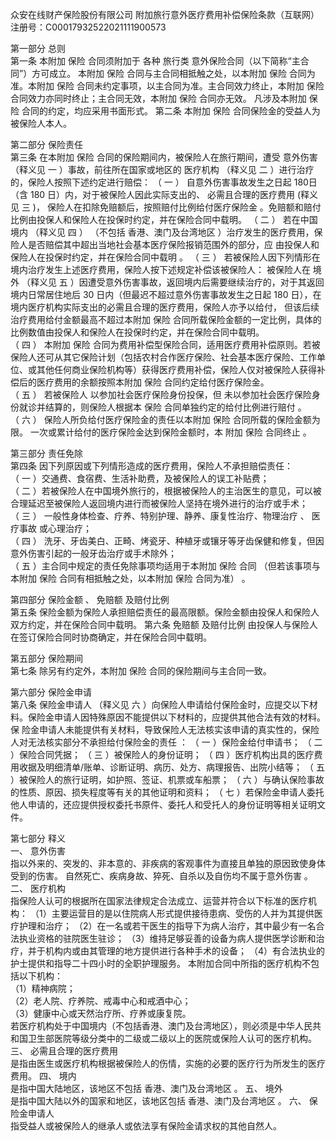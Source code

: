 众安在线财产保险股份有限公司 
附加旅行意外医疗费用补偿保险条款（互联网） 
注册号：C00017932522021111900573 
   
第一部分   总则   
第一条   本附加 保险 合同须附加于 各种 旅行类 意外保险合同（以下简称“主合同”）方可成立。 
本附加 保险 合同与主合同相抵触之处，以本附加 保险 合同为准。本附加 保险 合同未约定事项，以主合同为准。主合同效力终止，本附加 保险 合同效力亦同时终止；主合同无效，本附加 保险 合同亦无效。 
凡涉及本附加 保险 合同的约定，均应采用书面形式。 
第二条   本附加 保险 合同保险金的受益人为被保险人本人。 
   
第二部分   保险责任   
第三条    在本附加 保险 合同的保险期间内，被保险人在旅行期间，遭受 意外伤害  （释义见 一 ）事故，前往所在国家或地区的 医疗机构  （释义见 二 ）进行治疗的，保险人按照下述约定进行赔偿： 
（ 一 ） 自意外伤害事故发生之日起 180日 （含 180 日）内，对于被保险人因此实际支出的、 必需且合理的医疗费用  (释义见 三 )， 保险人在扣除免赔额后，按照赔付比例给付医疗保险金  。免赔额和赔付比例由投保人和保险人在投保时约定，并在保险合同中载明。 
（ 二 ） 若在中国 境内  （释义见 四 ） （不包括 香港、澳门及台湾地区 ）治疗发生的医疗费用，保险人是否赔偿其中超出当地社会基本医疗保险报销范围外的部分，应 由投保人和保险人在投保时约定，并在保险合同中载明 。 
（ 三 ） 若被保险人因下列情形在境内治疗发生上述医疗费用，保险人按下述规定补偿该被保险人： 
被保险人在 境外  （释义见 五 ）因遭受意外伤害事故，返回境内后需要继续治疗的，对于其返回境内日常居住地后 30 日内（但最迟不超过意外伤害事故发生之日起 180 日），在境内医疗机构实际支出的必需且合理的医疗费用，保险人亦予以给付， 但该后续治疗费用给付金额最高不超过本附加  保险  合同所载保险金额的一定比例，具体的比例数值由投保人和保险人在投保时约定，并在保险合同中载明。  
（ 四 ） 本附加  保险  合同为费用补偿型保险合同，适用医疗费用补偿原则。若被保险人还可从其它保险计划（包括农村合作医疗保险、社会基本医疗保险、工作单位、或其他任何商业保险机构等）获得医疗费用补偿，保险人仅对被保险人获得补偿后的医疗费用的余额按照本附加  保险  合同约定给付医疗保险金。  
（ 五 ） 若被保险人  以参加社会医疗保险身份投保，但  未以参加社会医疗保险身份就诊并结算的，则保险人根据本  保险  合同单独约定的给付比例进行赔付  。  
（ 六 ） 保险人所负给付医疗保险金的责任以本附加 保险 合同所载的保险金额为限。 一次或累计给付的医疗保险金达到保险金额时，本 附加 保险 合同终止 。 
  
第三部分   责任免除   
第四条   因下列原因或下列情形造成的医疗费用，保险人不承担赔偿责任：   
（  一  ）交通费、食宿费、生活补助费，及被保险人的误工补贴费；   
（  二  ）若被保险人在中国境外旅行的，根据被保险人的主治医生的意见，可以被合理延迟至被保险人返回境内进行而被保险人坚持在境外进行的治疗或手术；   
（  三  ）  一般性身体检查、疗养、特别护理、静养、康复性治疗、物理治疗  、  医疗事故  或心理治疗；   
（  四  ）  洗牙、牙齿美白、正畸、烤瓷牙、种植牙或镶牙等牙齿保健和修复，但因意外伤害引起的一般牙齿治疗或手术除外；   
（  五  ）主合同中规定的责任免除事项均适用于本附加  保险  合同  （但若该事项与本附加  保险  合同有相抵触之处，以本附加  保险  合同为准）  。   
   
第四部分   保险金额  、  免赔额  及赔付比例   
第五条    保险金额为保险人承担赔偿责任的最高限额。保险金额由投保人和保险人双方约定，并在保险合同中载明。 
第六条   免赔额  及赔付比例  由投保人与保险人在签订保险合同时协商确定，并在保险合同中载明。   
  
第五部分   保险期间   
第七条    除另有约定外，本附加 保险 合同的保险期间与主合同一致。 
  
第六部分   保险金申请   
第八条   保险金申请人  （释义见 六 ）向保险人申请给付保险金时，应提交以下材料。保险金申请人因特殊原因不能提供以下材料的，应提供其他合法有效的材料。 保  险金申请人未能提供有关材料，导致保险人无法核实该申请的真实性的，保险人对无法核实部分不承担给付保险金的责任  ： 
（ 一 ）保险金给付申请书； 
（ 二 ）保险合同凭据； 
（ 三 ）被保险人的身份证明； 
（ 四 ）医疗机构出具的医疗费用收据及明细清单/账单、诊断证明、病历、处方、病理报告、出院小结等； 
（ 五 ）被保险人的旅行证明，如护照、签证、机票或车船票； 
（ 六 ）与确认保险事故的性质、原因、损失程度等有关的其他证明和资料； 
（ 七 ）若保险金申请人委托他人申请的，还应提供授权委托书原件、委托人和受托人的身份证明等相关证明文件。 
  
第七部分   释义   
一、  意外伤害  
指以外来的、突发的、非本意的、非疾病的客观事件为直接且单独的原因致使身体受到的伤害。 自然死亡、疾病身故、猝死、自杀以及自伤均不属于意外伤害  。 
二、  医疗机构  
指保险人认可的根据所在国家法律规定合法成立、运营并符合以下标准的医疗机构： 
（1）主要运营目的是以住院病人形式提供接待患病、受伤的人并为其提供医疗护理和治疗； 
（2）在一名或若干医生的指导下为病人治疗，其中最少有一名合法执业资格的驻院医生驻诊； 
（3）维持足够妥善的设备为病人提供医学诊断和治疗，并于机构内或由其管理的地方提供进行各种手术的设备； 
（4）有合法执业的护士提供和指导二十四小时的全职护理服务。 
本附加合同中所指的医疗机构不包括以下机构：   
（1）精神病院；  
（2）老人院、疗养院、戒毒中心和戒酒中心；  
（3）健康中心或天然治疗所、疗养或康复院。  
若医疗机构处于中国境内（不包括香港、澳门及台湾地区），则必须是中华人民共和国卫生部医院等级分类中的二级或二级以上的医院或保险人认可的医疗机构。  
三、  必需且合理的医疗费用   
是指由医生或医疗机构根据被保险人的伤情，实施的必要的医疗行为所发生的医疗费用。 
四、  境内  
是指中国大陆地区，该地区不包括 香港、澳门及台湾地区 。 
五、  境外  
是指中国大陆以外的国家和地区，该地区包括 香港、澳门及台湾地区 。 
六、  保险金申请人  
指受益人或被保险人的继承人或依法享有保险金请求权的其他自然人。 

